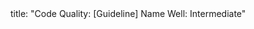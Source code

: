 <frontmatter>
title: "Code Quality: [Guideline] Name Well: Intermediate"
</frontmatter>

<include src="container-index-body.md" boilerplate />
